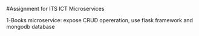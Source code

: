 #Assignment for ITS ICT Microservices

1-Books microservice:
expose CRUD opereration, use flask framework and mongodb database


 
